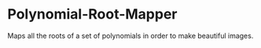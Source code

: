 Polynomial-Root-Mapper
======================

Maps all the roots of a set of polynomials in order to make beautiful images.
